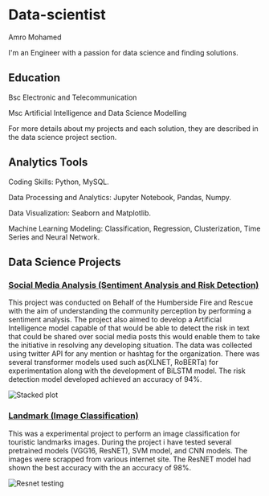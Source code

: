 # Data-scientist

Amro Mohamed


I'm an Engineer with a passion for data science and finding solutions.

## Education

Bsc Electronic and Telecommunication

Msc Artificial Intelligence and Data Science Modelling

For more details about my projects and each solution, they are described in the data science project section.



## Analytics Tools

Coding Skills: Python, MySQL.

Data Processing and Analytics: Jupyter Notebook, Pandas, Numpy.

Data Visualization: Seaborn and Matplotlib.

Machine Learning Modeling: Classification, Regression, Clusterization, Time Series and Neural Network.






## Data Science Projects

### [Social Media Analysis (Sentiment Analysis and Risk Detection)](https://github.com/Amro6625/Amro_Portfolio)

This project was conducted on Behalf of the Humberside Fire and Rescue with the aim of understanding the community perception by performing a sentiment analysis. The project also aimed to develop a Artificial Intelligence model capable of that would be able to detect the risk in text that could be shared over social media posts this would enable them to take the initiative in resolving any developing situation. The data was collected using twitter API for any mention or hashtag for the organization. There was several transformer models used such as(XLNET, RoBERTa) for experimentation along with the development of BiLSTM model. The risk detection model developed achieved an accuracy of 94%.


![Stacked plot](https://github.com/Amro6625/Amro_Portfolio/assets/156469647/a9f5c0fb-33ac-4729-8665-455d33389891)



### [Landmark (Image Classification)](https://github.com/Amro6625/Amro_Portfolio)

This was a experimental project to perform an image classification for touristic landmarks images. During the project i have tested several pretrained models (VGG16, ResNET), SVM model, and CNN models. The images were scrapped from various internet site. The ResNET model had shown the best accuracy with the an accuracy of 98%.

![Resnet testing](https://github.com/Amro6625/Amro_Portfolio/assets/156469647/ed7c2b4c-f473-414b-967f-d6a77a9d5422)

